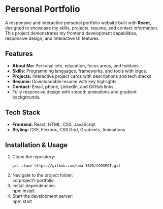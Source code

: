 # Personal Portfolio

A responsive and interactive personal portfolio website built with **React**, designed to showcase my skills, projects, resume, and contact information. This project demonstrates my frontend development capabilities, responsive design, and interactive UI features.

## Features
- **About Me:** Personal info, education, focus areas, and hobbies.
- **Skills:** Programming languages, frameworks, and tools with logos.
- **Projects:** Interactive project cards with descriptions and tech stacks.
- **Resume:** Downloadable resume with key highlights.
- **Contact:** Email, phone, LinkedIn, and GitHub links.
- Fully responsive design with smooth animations and gradient backgrounds.

## Tech Stack
- **Frontend:** React, HTML, CSS, JavaScript
- **Styling:** CSS, Flexbox, CSS Grid, Gradients, Animations

## Installation & Usage
1. Clone the repository:  
   ```bash
   git clone https://github.com/uma-1025/CODSFOT.git
2. Navigate to the project folder:  
   cd project1-portfolio
3. Install dependencies:  
   npm install
4. Start the development server:  
   npm start

